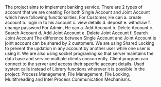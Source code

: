 The project aims to implement banking service. There are 2 types of account that we are creating
For both Single Account and Joint Account which have following functionalities,
For Customer, He can
a. create account 
b. login in to his account
c. view details
d. deposit
e. withdraw
f. change password
 For Admin, He can
a. Add Account
b. Delete Account
c. Search Account
d. Add Joint Account
e. Delete Joint Account
f. Search Joint Account
The difference between Single Account and Joint Account is joint account can be shared by 2 customers.
We are using Shared Locking to prevent the updation in any account by another user while one user is using it.
We are also using socket programing so that server maintains the data base and service multiple clients
concurrently. Client program can connect to the server and access their specific account details.
Used system calls instead of Library functions wherever it is possible in the project:
Process Management, File Management, File Locking, Multithreading and Inter Process Communication Mechanisms.

